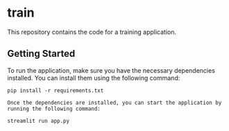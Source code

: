 # train
This repository contains the code for a training application.

## Getting Started

To run the application, make sure you have the necessary dependencies installed. You can install them using the following command:

```shell
pip install -r requirements.txt

Once the dependencies are installed, you can start the application by running the following command:

streamlit run app.py
